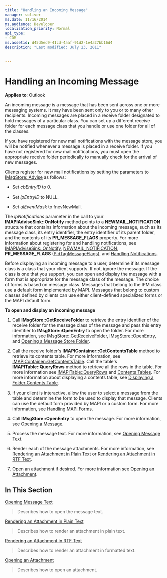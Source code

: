 ```yaml
---
title: "Handling an Incoming Message"
manager: soliver
ms.date: 11/16/2014
ms.audience: Developer
localization_priority: Normal
api_type:
- COM
ms.assetid: d45d5ed9-41cd-4aaf-91d2-1e4a27bb16d4
description: "Last modified: July 23, 2011"
 
 
---
```


# Handling an Incoming Message

  
  
**Applies to**: Outlook 
  
An incoming message is a message that has been sent across one or more messaging systems. It may have been sent only to you or to many other recipients. Incoming messages are placed in a receive folder designated to hold messages of a particular class. You can set up a different receive folder for each message class that you handle or use one folder for all of the classes.
  
If you have registered for new mail notifications with the message store, you will be notified whenever a message is placed in a receive folder. If you have not registered for new mail notifications, you must open the appropriate receive folder periodically to manually check for the arrival of new messages.
  
Clients register for new mail notifications by setting the parameters to [IMsgStore::Advise](imsgstore-advise.md) as follows: 
  
- Set  _cbEntryID_ to 0. 
    
- Set  _lpEntryID_ to NULL. 
    
- Set  _ulEventMask_ to fnevNewMail. 
    
The  _lpNotifications_ parameter in the call to your **IMAPIAdviseSink::OnNotify** method points to a **NEWMAIL_NOTIFICATION** structure that contains information about the incoming message, such as its message class, its entry identifier, the entry identifier of its parent folder, and the contents of its **PR_MESSAGE_FLAGS** property. For more information about registering for and handling notifications, see [IMAPIAdviseSink::OnNotify](imapiadvisesink-onnotify.md), [NEWMAIL_NOTIFICATION](newmail_notification.md), **PR_MESSAGE_FLAGS** ([PidTagMessageFlags](pidtagmessageflags-canonical-property.md)), and [Handling Notifications](handling-notifications.md). 
  
Before displaying an incoming message to a user, determine if its message class is a class that your client supports. If not, ignore the message. If the class is one that you support, you can open and display the message with a form that is appropriate for the message class of the message. The choice of forms is based on message class. Messages that belong to the IPM class use a default form implemented by MAPI. Messages that belong to custom classes defined by clients can use either client-defined specialized forms or the MAPI default form.
  
 **To open and display an incoming message**
  
1. Call **IMsgStore::GetReceiveFolder** to retrieve the entry identifier of the receive folder for the message class of the message and pass this entry identifier to **IMsgStore::OpenEntry** to open the folder. For more information, see [IMsgStore::GetReceiveFolder](imsgstore-getreceivefolder.md), [IMsgStore::OpenEntry](imsgstore-openentry.md), and [Opening a Message Store Folder](opening-a-message-store-folder.md).
    
2. Call the receive folder's **IMAPIContainer::GetContentsTable** method to retrieve its contents table. For more information, see [IMAPIContainer::GetContentsTable](imapicontainer-getcontentstable.md). Call the table's **IMAPITable::QueryRows** method to retrieve all the rows in the table. For more information see [IMAPITable::QueryRows](imapitable-queryrows.md) and [Contents Tables](contents-tables.md). For more information about displaying a contents table, see [Displaying a Folder Contents Table](displaying-a-folder-contents-table.md).
    
3. If your client is interactive, allow the user to select a message from the table and determine the form to be used to display that message. Clients can use the default form provided by MAPI or a custom form. For more information, see [Handling MAPI Forms](handling-mapi-forms.md).
    
4. Call **IMsgStore::OpenEntry** to open the message. For more information, see [Opening a Message](opening-a-message.md).
    
5. Process the message text. For more information, see [Opening Message Text](opening-message-text.md).
    
6. Render each of the message attachments. For more information, see [Rendering an Attachment in Plain Text](rendering-an-attachment-in-plain-text.md) or [Rendering an Attachment in RTF Text](rendering-an-attachment-in-rtf-text.md).
    
7. Open an attachment if desired. For more information see [Opening an Attachment](opening-an-attachment.md).
    
## In This Section

[Opening Message Text](opening-message-text.md)
  
> Describes how to open the message text.
    
[Rendering an Attachment in Plain Text](rendering-an-attachment-in-plain-text.md)
  
> Describes how to render an attachment in plain text.
    
[Rendering an Attachment in RTF Text](rendering-an-attachment-in-rtf-text.md)
  
> Describes how to render an attachment in formatted text.
    
[Opening an Attachment](opening-an-attachment.md)
  
> Describes how to open an attachment.
    

